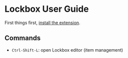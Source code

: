 # Lockbox User Guide

First things first, [install the extension](developer/install.md).

## Commands

* `Ctrl-Shift-L`: open Lockbox editor (item management)
